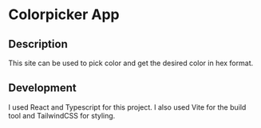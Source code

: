 # Colorpicker App

## Description

This site can be used to pick color and get the desired color in hex format.

## Development

I used React and Typescript for this project. I also used Vite for the build tool and TailwindCSS for styling.
